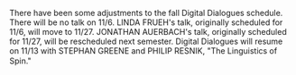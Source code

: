 There have been some adjustments to the fall Digital Dialogues schedule. There will be no talk on 11/6. LINDA FRUEH's talk, originally scheduled for 11/6, will move to 11/27. JONATHAN AUERBACH's talk, originally scheduled for 11/27, will be rescheduled next semester. Digital Dialogues will resume on 11/13 with STEPHAN GREENE and PHILIP RESNIK, "The Linguistics of Spin."